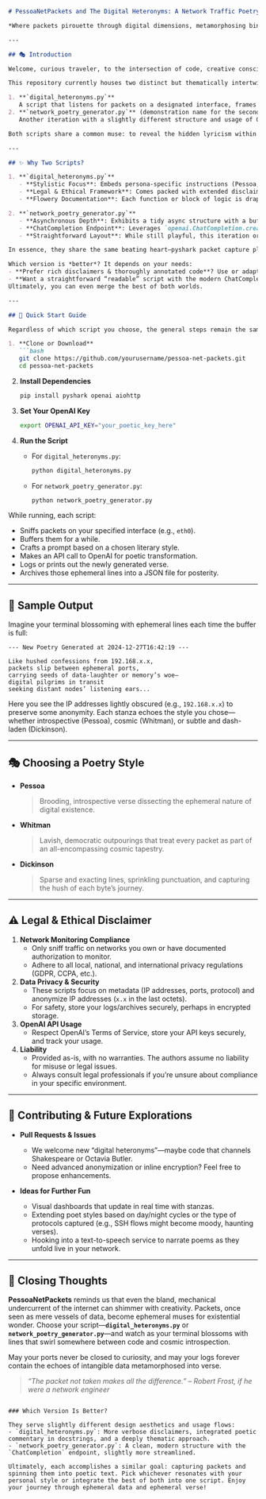 ```markdown
# PessoaNetPackets and The Digital Heteronyms: A Network Traffic Poetry Generator 🌐📝

*Where packets pirouette through digital dimensions, metamorphosing binary ballet into existential verse.*

---

## 🎭 Introduction

Welcome, curious traveler, to the intersection of code, creative consciousness, and the intangible hum of network flows. Here you’ll discover **PessoaNetPackets**, a repository that transcends mere packet sniffing and turns ephemeral data transmissions into literary meditations. We pay homage to Fernando Pessoa, Walt Whitman, and Emily Dickinson—channeling their voices to interpret your network traffic as poetry.

This repository currently houses two distinct but thematically intertwined Python scripts:

1. **`digital_heteronyms.py`**  
   A script that listens for packets on a designated interface, frames them in anonymized detail, and invokes OpenAI for whimsical verse in real time.  
2. **`network_poetry_generator.py`** (demonstration name for the second script in this conversation)  
   Another iteration with a slightly different structure and usage of OpenAI’s ChatCompletion endpoint. It also aspires to the same ephemeral artistry, capturing network traffic and transmuting it into poetic lines.

Both scripts share a common muse: to reveal the hidden lyricism within each IP address handshake, bridging the gap between functional data flows and creative wonder.

---

## ✨ Why Two Scripts?

1. **`digital_heteronyms.py`**  
   - **Stylistic Focus**: Embeds persona-specific instructions (Pessoa, Whitman, Dickinson) in the docstrings and disclaimers.  
   - **Legal & Ethical Framework**: Comes packed with extended disclaimers in the source code itself, providing a thorough breakdown of recommended usage, data privacy, and compliance considerations.  
   - **Flowery Documentation**: Each function or block of logic is draped in philosophical musings, bridging code commentary and aesthetic expression.

2. **`network_poetry_generator.py`**  
   - **Asynchronous Depth**: Exhibits a tidy async structure with a buffer that triggers poem generation upon reaching a threshold.  
   - **ChatCompletion Endpoint**: Leverages `openai.ChatCompletion.create()` rather than older endpoints, which often yields more expressive or context-aware results.  
   - **Straightforward Layout**: While still playful, this iteration organizes everything into a single class (`NetworkPoetryGenerator`) with simpler docstrings.  

In essence, they share the same beating heart—pyshark packet capture plus an OpenAI-driven poetic pipeline—yet differ in their narrative style and certain implementation nuances (like how they handle prompts or archive results).

Which version is *better*? It depends on your needs:
- **Prefer rich disclaimers & thoroughly annotated code**? Use or adapt `digital_heteronyms.py`.  
- **Want a straightforward “readable” script with the modern ChatCompletion approach**? `network_poetry_generator.py` is your friend.  
Ultimately, you can even merge the best of both worlds.

---

## 🚀 Quick Start Guide

Regardless of which script you choose, the general steps remain the same:

1. **Clone or Download**  
   ```bash
   git clone https://github.com/yourusername/pessoa-net-packets.git
   cd pessoa-net-packets
   ```

2. **Install Dependencies**  
   ```bash
   pip install pyshark openai aiohttp
   ```
   
3. **Set Your OpenAI Key**  
   ```bash
   export OPENAI_API_KEY="your_poetic_key_here"
   ```

4. **Run the Script**  
   - For `digital_heteronyms.py`:
     ```bash
     python digital_heteronyms.py
     ```
   - For `network_poetry_generator.py`:
     ```bash
     python network_poetry_generator.py
     ```

While running, each script:
- Sniffs packets on your specified interface (e.g., `eth0`).
- Buffers them for a while.
- Crafts a prompt based on a chosen literary style.
- Makes an API call to OpenAI for poetic transformation.
- Logs or prints out the newly generated verse.
- Archives those ephemeral lines into a JSON file for posterity.

---

## 🎨 Sample Output

Imagine your terminal blossoming with ephemeral lines each time the buffer is full:

```
--- New Poetry Generated at 2024-12-27T16:42:19 ---

Like hushed confessions from 192.168.x.x,
packets slip between ephemeral ports,
carrying seeds of data-laughter or memory’s woe—
digital pilgrims in transit
seeking distant nodes’ listening ears...
```

Here you see the IP addresses lightly obscured (e.g., `192.168.x.x`) to preserve some anonymity. Each stanza echoes the style you chose—whether introspective (Pessoa), cosmic (Whitman), or subtle and dash-laden (Dickinson).

---

## 🎭 Choosing a Poetry Style

- **Pessoa**  
  > Brooding, introspective verse dissecting the ephemeral nature of digital existence.  
- **Whitman**  
  > Lavish, democratic outpourings that treat every packet as part of an all-encompassing cosmic tapestry.  
- **Dickinson**  
  > Sparse and exacting lines, sprinkling punctuation, and capturing the hush of each byte’s journey.

---

## ⚠️ Legal & Ethical Disclaimer

1. **Network Monitoring Compliance**  
   - Only sniff traffic on networks you own or have documented authorization to monitor.  
   - Adhere to all local, national, and international privacy regulations (GDPR, CCPA, etc.).  
2. **Data Privacy & Security**  
   - These scripts focus on metadata (IP addresses, ports, protocol) and anonymize IP addresses (`x.x` in the last octets).  
   - For safety, store your logs/archives securely, perhaps in encrypted storage.  
3. **OpenAI API Usage**  
   - Respect OpenAI’s Terms of Service, store your API keys securely, and track your usage.  
4. **Liability**  
   - Provided as-is, with no warranties. The authors assume no liability for misuse or legal issues.  
   - Always consult legal professionals if you’re unsure about compliance in your specific environment.

---

## 🤝 Contributing & Future Explorations

- **Pull Requests & Issues**  
  - We welcome new “digital heteronyms”—maybe code that channels Shakespeare or Octavia Butler.  
  - Need advanced anonymization or inline encryption? Feel free to propose enhancements.

- **Ideas for Further Fun**  
  - Visual dashboards that update in real time with stanzas.  
  - Extending poet styles based on day/night cycles or the type of protocols captured (e.g., SSH flows might become moody, haunting verses).  
  - Hooking into a text-to-speech service to narrate poems as they unfold live in your network.

---

## 🌌 Closing Thoughts

**PessoaNetPackets** reminds us that even the bland, mechanical undercurrent of the internet can shimmer with creativity. Packets, once seen as mere vessels of data, become ephemeral muses for existential wonder. Choose your script—**`digital_heteronyms.py`** or **`network_poetry_generator.py`**—and watch as your terminal blossoms with lines that swirl somewhere between code and cosmic introspection.

May your ports never be closed to curiosity, and may your logs forever contain the echoes of intangible data metamorphosed into verse.

> *“The packet not taken makes all the difference.” – Robert Frost, if he were a network engineer*
```

### Which Version Is Better?

They serve slightly different design aesthetics and usage flows:
- `digital_heteronyms.py`: More verbose disclaimers, integrated poetic commentary in docstrings, and a deeply thematic approach.  
- `network_poetry_generator.py`: A clean, modern structure with the `ChatCompletion` endpoint, slightly more streamlined.  

Ultimately, each accomplishes a similar goal: capturing packets and spinning them into poetic text. Pick whichever resonates with your personal style or integrate the best of both into one script. Enjoy your journey through ephemeral data and ephemeral verse!
